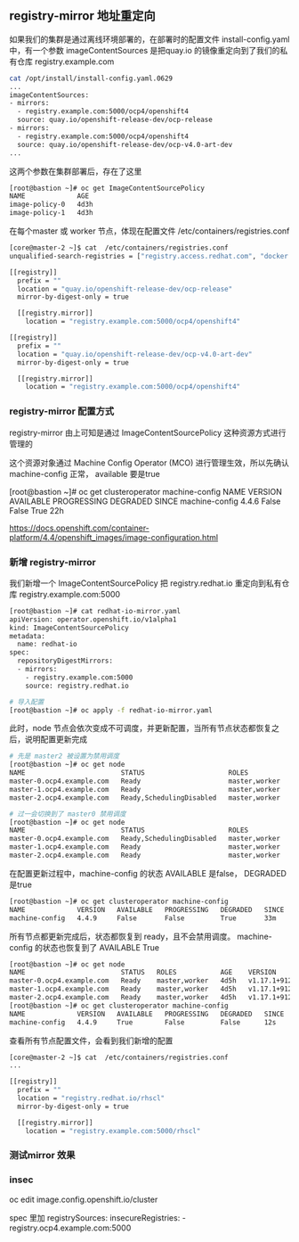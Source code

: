 ## registry-mirror 地址重定向
如果我们的集群是通过离线环境部署的，在部署时的配置文件 install-config.yaml 中，有一个参数 imageContentSources 是把quay.io 的镜像重定向到了我们的私有仓库 registry.example.com  

```bash
cat /opt/install/install-config.yaml.0629
...
imageContentSources:
- mirrors:
  - registry.example.com:5000/ocp4/openshift4
  source: quay.io/openshift-release-dev/ocp-release
- mirrors:
  - registry.example.com:5000/ocp4/openshift4
  source: quay.io/openshift-release-dev/ocp-v4.0-art-dev
...
```

这两个参数在集群部署后，存在了这里  
```bash
[root@bastion ~]# oc get ImageContentSourcePolicy
NAME             AGE
image-policy-0   4d3h
image-policy-1   4d3h
```

在每个master 或 worker 节点，体现在配置文件  /etc/containers/registries.conf  

```bash
[core@master-2 ~]$ cat  /etc/containers/registries.conf
unqualified-search-registries = ["registry.access.redhat.com", "docker.io"]

[[registry]]
  prefix = ""
  location = "quay.io/openshift-release-dev/ocp-release"
  mirror-by-digest-only = true

  [[registry.mirror]]
    location = "registry.example.com:5000/ocp4/openshift4"

[[registry]]
  prefix = ""
  location = "quay.io/openshift-release-dev/ocp-v4.0-art-dev"
  mirror-by-digest-only = true

  [[registry.mirror]]
    location = "registry.example.com:5000/ocp4/openshift4"
```

### registry-mirror 配置方式
registry-mirror 由上可知是通过 ImageContentSourcePolicy 这种资源方式进行管理的

这个资源对象通过 Machine Config Operator (MCO) 进行管理生效，所以先确认 machine-config 正常， available 要是true

[root@bastion ~]# oc get clusteroperator machine-config
NAME             VERSION   AVAILABLE   PROGRESSING   DEGRADED   SINCE
machine-config   4.4.6     False       False         True       22h

https://docs.openshift.com/container-platform/4.4/openshift_images/image-configuration.html

### 新增 registry-mirror 
我们新增一个 ImageContentSourcePolicy 把 registry.redhat.io 重定向到私有仓库 registry.example.com:5000  

```bash
[root@bastion ~]# cat redhat-io-mirror.yaml
apiVersion: operator.openshift.io/v1alpha1
kind: ImageContentSourcePolicy
metadata:
  name: redhat-io
spec:
  repositoryDigestMirrors:
  - mirrors:
    - registry.example.com:5000
    source: registry.redhat.io

# 导入配置
[root@bastion ~]# oc apply -f redhat-io-mirror.yaml
```

此时，node 节点会依次变成不可调度，并更新配置，当所有节点状态都恢复之后，说明配置更新完成  
```bash
# 先是 master2 被设置为禁用调度
[root@bastion ~]# oc get node
NAME                        STATUS                     ROLES           AGE    VERSION
master-0.ocp4.example.com   Ready                      master,worker   4d4h   v1.17.1+912792b
master-1.ocp4.example.com   Ready                      master,worker   4d4h   v1.17.1+912792b
master-2.ocp4.example.com   Ready,SchedulingDisabled   master,worker   4d3h   v1.17.1+912792b

# 过一会切换到了 master0 禁用调度
[root@bastion ~]# oc get node
NAME                        STATUS                     ROLES           AGE    VERSION
master-0.ocp4.example.com   Ready,SchedulingDisabled   master,worker   4d4h   v1.17.1+912792b
master-1.ocp4.example.com   Ready                      master,worker   4d4h   v1.17.1+912792b
master-2.ocp4.example.com   Ready                      master,worker   4d4h   v1.17.1+912792b

```

在配置更新过程中，machine-config 的状态 AVAILABLE 是false， DEGRADED 是true

```bash
[root@bastion ~]# oc get clusteroperator machine-config
NAME             VERSION   AVAILABLE   PROGRESSING   DEGRADED   SINCE
machine-config   4.4.9     False       False         True       33m
```

所有节点都更新完成后，状态都恢复到 ready，且不会禁用调度。 machine-config 的状态也恢复到了 AVAILABLE True

```bash
[root@bastion ~]# oc get node
NAME                        STATUS   ROLES           AGE    VERSION
master-0.ocp4.example.com   Ready    master,worker   4d5h   v1.17.1+912792b
master-1.ocp4.example.com   Ready    master,worker   4d5h   v1.17.1+912792b
master-2.ocp4.example.com   Ready    master,worker   4d5h   v1.17.1+912792b
[root@bastion ~]# oc get clusteroperator machine-config
NAME             VERSION   AVAILABLE   PROGRESSING   DEGRADED   SINCE
machine-config   4.4.9     True        False         False      12s
```

查看所有节点配置文件，会看到我们新增的配置
```bash
[core@master-2 ~]$ cat  /etc/containers/registries.conf
...

[[registry]]
  prefix = ""
  location = "registry.redhat.io/rhscl"
  mirror-by-digest-only = true

  [[registry.mirror]]
    location = "registry.example.com:5000/rhscl"
```

### 测试mirror 效果




### insec

oc edit image.config.openshift.io/cluster

spec 里加
  registrySources:
    insecureRegistries:
    - registry.ocp4.example.com:5000



